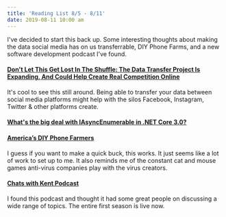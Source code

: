 ```yaml
---
title: 'Reading List 8/5 - 8/11'
date: 2019-08-11 10:00 am
---
```


I've decided to start this back up. Some interesting thoughts about making the data social media has on us transferrable, DIY Phone Farms, and a new software development podcast I've found.

#### [Don't Let This Get Lost In The Shuffle: The Data Transfer Project Is Expanding, And Could Help Create Real Competition Online](https://www.techdirt.com/articles/20190731/17390142693/dont-let-this-get-lost-shuffle-data-transfer-project-is-expanding-could-help-create-real-competition-online.shtml)

It's cool to see this still around. Being able to transfer your data between social media platforms might help with the silos Facebook, Instagram, Twitter & other platforms create.

#### [What's the big deal with IAsyncEnumerable in .NET Core 3.0?](https://dev.to/dotnet/what-s-the-big-deal-with-iasyncenumerable-t-in-net-core-3-1eii)

#### [America’s DIY Phone Farmers](https://www.vice.com/en_us/article/d3naek/how-to-make-a-phone-farm)

I guess if you want to make a quick buck, this works. It just seems like a lot of work to set up to me. It also reminds me of the constant cat and mouse games anti-virus companies play with the virus creators.

#### [Chats with Kent Podcast](https://kentcdodds.com/chats-with-kent-podcast/)

I found this podcast and thought it had some great people on discussing a wide range of topics. The entire first season is live now.

